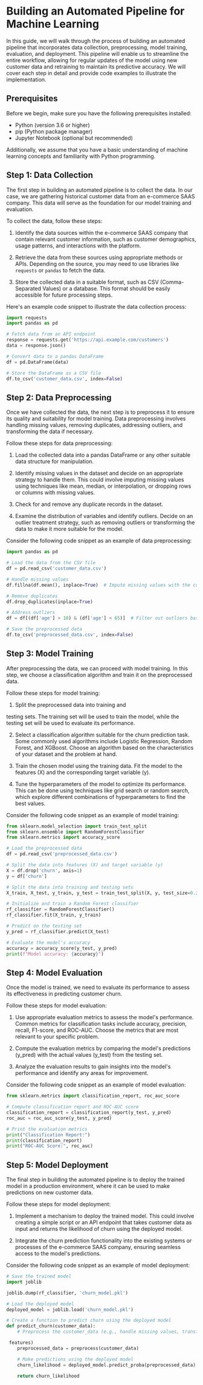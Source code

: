 # Building an Automated Pipeline for Machine Learning

In this guide, we will walk through the process of building an automated pipeline that incorporates data collection, preprocessing, model training, evaluation, and deployment. This pipeline will enable us to streamline the entire workflow, allowing for regular updates of the model using new customer data and retraining to maintain its predictive accuracy. We will cover each step in detail and provide code examples to illustrate the implementation.

## Prerequisites

Before we begin, make sure you have the following prerequisites installed:

- Python (version 3.6 or higher)
- pip (Python package manager)
- Jupyter Notebook (optional but recommended)

Additionally, we assume that you have a basic understanding of machine learning concepts and familiarity with Python programming. 

## Step 1: Data Collection

The first step in building an automated pipeline is to collect the data. In our case, we are gathering historical customer data from an e-commerce SAAS company. This data will serve as the foundation for our model training and evaluation.

To collect the data, follow these steps:

1. Identify the data sources within the e-commerce SAAS company that contain relevant customer information, such as customer demographics, usage patterns, and interactions with the platform.

2. Retrieve the data from these sources using appropriate methods or APIs. Depending on the source, you may need to use libraries like `requests` or `pandas` to fetch the data.

3. Store the collected data in a suitable format, such as CSV (Comma-Separated Values) or a database. This format should be easily accessible for future processing steps.

Here's an example code snippet to illustrate the data collection process:

```python
import requests
import pandas as pd

# Fetch data from an API endpoint
response = requests.get('https://api.example.com/customers')
data = response.json()

# Convert data to a pandas DataFrame
df = pd.DataFrame(data)

# Store the DataFrame as a CSV file
df.to_csv('customer_data.csv', index=False)
```

## Step 2: Data Preprocessing

Once we have collected the data, the next step is to preprocess it to ensure its quality and suitability for model training. Data preprocessing involves handling missing values, removing duplicates, addressing outliers, and transforming the data if necessary.

Follow these steps for data preprocessing:

1. Load the collected data into a pandas DataFrame or any other suitable data structure for manipulation.

2. Identify missing values in the dataset and decide on an appropriate strategy to handle them. This could involve imputing missing values using techniques like mean, median, or interpolation, or dropping rows or columns with missing values.

3. Check for and remove any duplicate records in the dataset.

4. Examine the distribution of variables and identify outliers. Decide on an outlier treatment strategy, such as removing outliers or transforming the data to make it more suitable for the model.

Consider the following code snippet as an example of data preprocessing:

```python
import pandas as pd

# Load the data from the CSV file
df = pd.read_csv('customer_data.csv')

# Handle missing values
df.fillna(df.mean(), inplace=True)  # Impute missing values with the column mean

# Remove duplicates
df.drop_duplicates(inplace=True)

# Address outliers
df = df[(df['age'] > 18) & (df['age'] < 65)]  # Filter out outliers based on age

# Save the preprocessed data
df.to_csv('preprocessed_data.csv', index=False)
```

## Step 3: Model Training

After preprocessing the data, we can proceed with model training. In this step, we choose a classification algorithm and train it on the preprocessed data.

Follow these steps for model training:

1. Split the preprocessed data into training and

 testing sets. The training set will be used to train the model, while the testing set will be used to evaluate its performance.

2. Select a classification algorithm suitable for the churn prediction task. Some commonly used algorithms include Logistic Regression, Random Forest, and XGBoost. Choose an algorithm based on the characteristics of your dataset and the problem at hand.

3. Train the chosen model using the training data. Fit the model to the features (X) and the corresponding target variable (y).

4. Tune the hyperparameters of the model to optimize its performance. This can be done using techniques like grid search or random search, which explore different combinations of hyperparameters to find the best values.

Consider the following code snippet as an example of model training:

```python
from sklearn.model_selection import train_test_split
from sklearn.ensemble import RandomForestClassifier
from sklearn.metrics import accuracy_score

# Load the preprocessed data
df = pd.read_csv('preprocessed_data.csv')

# Split the data into features (X) and target variable (y)
X = df.drop('churn', axis=1)
y = df['churn']

# Split the data into training and testing sets
X_train, X_test, y_train, y_test = train_test_split(X, y, test_size=0.2, random_state=42)

# Initialize and train a Random Forest classifier
rf_classifier = RandomForestClassifier()
rf_classifier.fit(X_train, y_train)

# Predict on the testing set
y_pred = rf_classifier.predict(X_test)

# Evaluate the model's accuracy
accuracy = accuracy_score(y_test, y_pred)
print(f"Model accuracy: {accuracy}")
```

## Step 4: Model Evaluation

Once the model is trained, we need to evaluate its performance to assess its effectiveness in predicting customer churn.

Follow these steps for model evaluation:

1. Use appropriate evaluation metrics to assess the model's performance. Common metrics for classification tasks include accuracy, precision, recall, F1-score, and ROC-AUC. Choose the metrics that are most relevant to your specific problem.

2. Compute the evaluation metrics by comparing the model's predictions (y_pred) with the actual values (y_test) from the testing set.

3. Analyze the evaluation results to gain insights into the model's performance and identify any areas for improvement.

Consider the following code snippet as an example of model evaluation:

```python
from sklearn.metrics import classification_report, roc_auc_score

# Compute classification report and ROC-AUC score
classification_report = classification_report(y_test, y_pred)
roc_auc = roc_auc_score(y_test, y_pred)

# Print the evaluation metrics
print("Classification Report:")
print(classification_report)
print("ROC-AUC Score:", roc_auc)
```

## Step 5: Model Deployment

The final step in building the automated pipeline is to deploy the trained model in a production environment, where it can be used to make predictions on new customer data.

Follow these steps for model deployment:

1. Implement a mechanism to deploy the trained model. This could involve creating a simple script or an API endpoint that takes customer data as input and returns the likelihood of churn using the deployed model.

2. Integrate the churn prediction functionality into the existing systems or processes of the e-commerce SAAS company, ensuring seamless access to the model's predictions.

Consider the following code snippet as an example of model deployment:

```python
# Save the trained model
import joblib

joblib.dump(rf_classifier, 'churn_model.pkl')

# Load the deployed model
deployed_model = joblib.load('churn_model.pkl')

# Create a function to predict churn using the deployed model
def predict_churn(customer_data):
    # Preprocess the customer_data (e.g., handle missing values, transform

 features)
    preprocessed_data = preprocess(customer_data)

    # Make predictions using the deployed model
    churn_likelihood = deployed_model.predict_proba(preprocessed_data)[:, 1]

    return churn_likelihood
```


